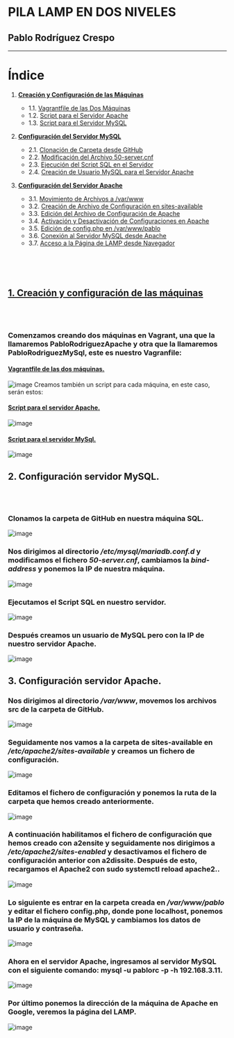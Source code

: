 # PILA LAMP EN DOS NIVELES

## Pablo Rodríguez Crespo

---

# Índice

1. **[Creación y Configuración de las Máquinas](#1-creación-y-configuración-de-las-máquinas)**
   - 1.1. [Vagrantfile de las Dos Máquinas](#vagrantfile-de-las-dos-máquinas)
   - 1.2. [Script para el Servidor Apache](#script-para-el-servidor-apache)
   - 1.3. [Script para el Servidor MySQL](#script-para-el-servidor-mysql)

2. **[Configuración del Servidor MySQL](#2-configuración-del-servidor-mysql)**
   - 2.1. [Clonación de Carpeta desde GitHub](#clonación-de-carpeta-desde-github)
   - 2.2. [Modificación del Archivo 50-server.cnf](#modificación-del-archivo-50-server-cnf)
   - 2.3. [Ejecución del Script SQL en el Servidor](#ejecución-del-script-sql-en-el-servidor)
   - 2.4. [Creación de Usuario MySQL para el Servidor Apache](#creación-de-usuario-mysql-para-el-servidor-apache)

3. **[Configuración del Servidor Apache](#3-configuración-del-servidor-apache)**
   - 3.1. [Movimiento de Archivos a /var/www](#movimiento-de-archivos-a-var-www)
   - 3.2. [Creación de Archivo de Configuración en sites-available](#creación-de-archivo-de-configuración-en-sites-available)
   - 3.3. [Edición del Archivo de Configuración de Apache](#edición-del-archivo-de-configuración-de-apache)
   - 3.4. [Activación y Desactivación de Configuraciones en Apache](#activación-y-desactivación-de-configuraciones-en-apache)
   - 3.5. [Edición de config.php en /var/www/pablo](#edición-de-config-php-en-var-www-pablo)
   - 3.6. [Conexión al Servidor MySQL desde Apache](#conexión-al-servidor-mysql-desde-apache)
   - 3.7. [Acceso a la Página de LAMP desde Navegador](#acceso-a-la-página-de-lamp-desde-navegador)


<br />
<br />
<br />
   

## [**1. Creación y configuración de las máquinas**](#1-creación-y-configuración-de-las-máquinas)
<br />
<br />

### Comenzamos creando dos máquinas en Vagrant, una que la llamaremos PabloRodriguezApache y otra que la llamaremos PabloRodriguezMySql, este es nuestro Vagranfile:
#### [Vagrantfile de las dos máquinas.](#vagrantfile-de-las-dos-máquinas)
![image](https://github.com/user-attachments/assets/94efe147-a523-4e3d-b6a1-3150d11f0525)
Creamos también un script para cada máquina, en este caso, serán estos:
#### [Script para el servidor Apache.](#script-para-el-servidor-apache)
![image](https://github.com/user-attachments/assets/ee598802-2e06-4a01-860e-092d6fa32a95)
#### [Script para el servidor MySql.](#script-para-el-servidor-MySql)
![image](https://github.com/user-attachments/assets/2e439fb2-ed55-462b-8fb2-76b0cf7a61da)

## **2. Configuración servidor MySQL.**
 <br />
<br />

### Clonamos la carpeta de GitHub en nuestra máquina SQL.
![image](https://github.com/user-attachments/assets/fc12c751-25e0-4350-8a83-17b85bf7f2c3)
### Nos dirigimos al directorio */etc/mysql/mariadb.conf.d* y modificamos el fichero *50-server.cnf*, cambiamos la *bind-address* y ponemos la IP de nuestra máquina.
![image](https://github.com/user-attachments/assets/e6278ba5-fac7-4547-8f39-5e945ef7d1fb)
### Ejecutamos el Script SQL en nuestro servidor.
![image](https://github.com/user-attachments/assets/e3385b1d-3421-4a74-9439-4ff22e63e589)
### Después creamos un usuario de MySQL pero con la IP de nuestro servidor Apache.
![image](https://github.com/user-attachments/assets/ea96325f-635e-45eb-b362-0d0dd0b643a0)

## **3. Configuración servidor Apache.**
### Nos dirigimos al directorio */var/www*, movemos los archivos src de la carpeta de GitHub.
![image](https://github.com/user-attachments/assets/8c5cc0d5-f869-421c-9b52-6ce39b284ff7)
### Seguidamente nos vamos a la carpeta de sites-available en */etc/apache2/sites-available* y creamos un fichero de configuración.
![image](https://github.com/user-attachments/assets/7334e9d9-eced-4050-acdb-c82cf9fc7694)
### Editamos el fichero de configuración y ponemos la ruta de la carpeta que hemos creado anteriormente.
![image](https://github.com/user-attachments/assets/10957cc8-ff98-4dcd-8d3b-5edb66fad342)
### A continuación habilitamos el fichero de configuración que hemos creado con a2ensite y seguidamente nos dirigimos a */etc/apache2/sites-enabled* y desactivamos el fichero de configuración anterior con **a2dissite**. Después de esto, recargamos el Apache2 con **sudo systemctl reload apache2**..
![image](https://github.com/user-attachments/assets/e0341624-aad1-44f0-b11a-764ca18a6b63)
### Lo siguiente es entrar en la carpeta creada en */var/www/pablo* y editar el fichero config.php, donde pone localhost, ponemos la IP de la máquina de MySQL y cambiamos los datos de usuario y contraseña.
![image](https://github.com/user-attachments/assets/6cf9535b-16ae-4cb3-ac04-94df9ce85831)
### Ahora en el servidor Apache, ingresamos al servidor MySQL con el siguiente comando: **mysql -u pablorc -p -h 192.168.3.11**.
![image](https://github.com/user-attachments/assets/71684502-98b6-4864-b162-75bd369cf572)
### Por último ponemos la dirección de la máquina de Apache en Google, veremos la página del LAMP.
![image](https://github.com/user-attachments/assets/d18581c3-065f-4c13-9d10-9ed9eb1b05d0)


